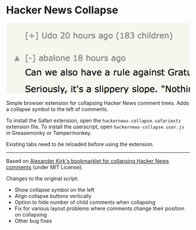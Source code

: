 # Hacker News Collapse

![Screenshot](screenshot.png)

Simple browser extension for collapsing Hacker News comment trees. Adds a collapse symbol to the left of comments.

To install the Safari extension, open the `hackernews-collapse.safariextz` extension file. To install the userscript, open `hackernews-collapse.user.js` in Greasemonky or Tampermonkey.

Existing tabs need to be reloaded before using the extension.

---

Based on [Alexander Kirk's bookmarklet for collapsing Hacker News comments](https://alexander.kirk.at/2010/02/16/collapsible-threads-for-hacker-news/) (under MIT License).

Changes to the original script:

- Show collapse symbol on the left
- Align collapse buttons vertically
- Option to hide number of child comments when collapsing
- Fix for various layout problems where comments change their position on collapsing
- Other bug fixes
